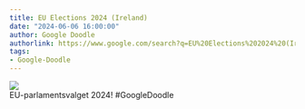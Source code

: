 ```yaml
---
title: EU Elections 2024 (Ireland)
date: "2024-06-06 16:00:00"
author: Google Doodle
authorlink: https://www.google.com/search?q=EU%20Elections%202024%20(Ireland)
tags:
- Google-Doodle
---
```

<img src="https://www.google.com/logos/doodles/2024/eu-elections-2024-ireland-6753651837110559-l.png" referrerpolicy="no-referrer"><br>EU-parlamentsvalget 2024! #GoogleDoodle